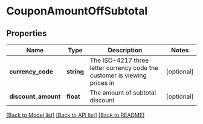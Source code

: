 # CouponAmountOffSubtotal

## Properties
Name | Type | Description | Notes
------------ | ------------- | ------------- | -------------
**currency_code** | **string** | The ISO-4217 three letter currency code the customer is viewing prices in | [optional] 
**discount_amount** | **float** | The amount of subtotal discount | [optional] 

[[Back to Model list]](../README.md#documentation-for-models) [[Back to API list]](../README.md#documentation-for-api-endpoints) [[Back to README]](../README.md)


